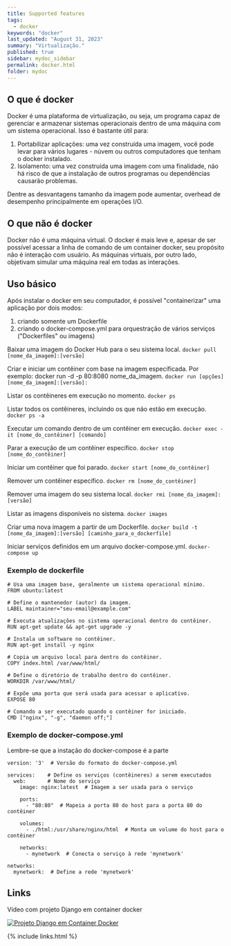 ```yaml
---
title: Supported features
tags:
  - docker
keywords: "docker"
last_updated: "August 31, 2023"
summary: "Virtualização."
published: true
sidebar: mydoc_sidebar
permalink: docker.html
folder: mydoc
---
```


## O que é docker
Docker é uma plataforma de virtualização, ou seja, um programa capaz de gerenciar e armazenar sistemas operacionais 
dentro de uma máquina com um sistema operacional. Isso é bastante útil para:

1. Portabilizar aplicações: uma vez construída uma imagem, você pode levar para vários lugares - núvem ou outros computadores que tenham o docker instalado.
2. Isolamento: uma vez construída uma imagem com uma finalidade, não há risco de que a instalação de outros programas ou dependências causarão problemas.

Dentre as desvantagens tamanho da imagem pode aumentar, overhead de desempenho principalmente em operações I/O.

## O que não é docker
Docker não é uma máquina virtual. O docker é mais leve e, apesar de ser possível acessar a linha de comando de um container
docker, seu propósito não é interação com usuário. As máquinas virtuais, por outro lado, objetivam simular uma máquina real em todas as interações.

## Uso básico
Após instalar o docker em seu computador, é possível "containerizar" uma aplicação por dois modos:
1. criando somente um Dockerfile
2. criando o docker-compose.yml para orquestração de vários serviços ("Dockerfiles" ou imagens)

Baixar uma imagem do Docker Hub para o seu sistema local.
```docker pull [nome_da_imagem]:[versão]``` 

Criar e iniciar um contêiner com base na imagem especificada. Por exemplo: docker run -d -p 80:8080 nome_da_imagem.
```docker run [opções] [nome_da_imagem]:[versão]:``` 

Listar os contêineres em execução no momento.
```docker ps``` 

Listar todos os contêineres, incluindo os que não estão em execução.
```docker ps -a```

Executar um comando dentro de um contêiner em execução.
```docker exec -it [nome_do_contêiner] [comando]``` 

Parar a execução de um contêiner específico.
```docker stop [nome_do_contêiner]``` 

Iniciar um contêiner que foi parado.
```docker start [nome_do_contêiner]``` 

Remover um contêiner específico.
```docker rm [nome_do_contêiner]``` 

Remover uma imagem do seu sistema local.
```docker rmi [nome_da_imagem]:[versão]``` 

Listar as imagens disponíveis no sistema.
```docker images``` 

Criar uma nova imagem a partir de um Dockerfile.
```docker build -t [nome_da_imagem]:[versão] [caminho_para_o_dockerfile]```

Iniciar serviços definidos em um arquivo docker-compose.yml.
```docker-compose up```

### Exemplo de dockerfile

```
# Usa uma imagem base, geralmente um sistema operacional mínimo.
FROM ubuntu:latest

# Define o mantenedor (autor) da imagem.
LABEL maintainer="seu-email@example.com"

# Executa atualizações no sistema operacional dentro do contêiner.
RUN apt-get update && apt-get upgrade -y

# Instala um software no contêiner.
RUN apt-get install -y nginx

# Copia um arquivo local para dentro do contêiner.
COPY index.html /var/www/html/

# Define o diretório de trabalho dentro do contêiner.
WORKDIR /var/www/html/

# Expõe uma porta que será usada para acessar o aplicativo.
EXPOSE 80

# Comando a ser executado quando o contêiner for iniciado.
CMD ["nginx", "-g", "daemon off;"]
``` 

### Exemplo de docker-compose.yml

Lembre-se que a instação do docker-compose é a parte

```
version: '3'  # Versão do formato do docker-compose.yml

services:    # Define os serviços (contêineres) a serem executados
  web:       # Nome do serviço
    image: nginx:latest  # Imagem a ser usada para o serviço

    ports:
      - "80:80"  # Mapeia a porta 80 do host para a porta 80 do contêiner

    volumes:
      - ./html:/usr/share/nginx/html  # Monta um volume do host para o contêiner

    networks:
      - mynetwork  # Conecta o serviço à rede 'mynetwork'

networks:
  mynetwork:  # Define a rede 'mynetwork'
``` 
## Links

Vídeo com projeto Django em container docker

[![Projeto Django em Container Docker](https://esthercamilo.github.io/images/django_docker_youtube.png)](https://www.youtube.com/watch?v=_yDWXn-NeW0)



{% include links.html %}
